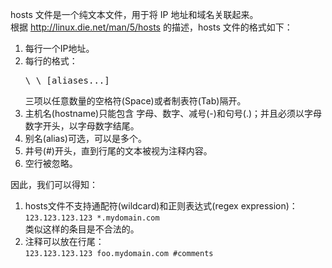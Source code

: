hosts 文件是一个纯文本文件，用于将 IP 地址和域名关联起来。  
根据 http://linux.die.net/man/5/hosts 的描述，hosts 文件的格式如下：

1. 每行一个IP地址。
2. 每行的格式：
   <pre>\<ip-address\> \<hostname\> [aliases...]</pre>
   三项以任意数量的空格符(Space)或者制表符(Tab)隔开。
3. 主机名(hostname)只能包含 字母、数字、减号(-)和句号(.)；并且必须以字母数字开头，以字母数字结尾。
4. 别名(alias)可选，可以是多个。
5. 井号(#)开头，直到行尾的文本被视为注释内容。
6. 空行被忽略。

因此，我们可以得知：

1. hosts文件不支持通配符(wildcard)和正则表达式(regex expression)：   
   `123.123.123.123 *.mydomain.com`  
   类似这样的条目是不合法的。
2. 注释可以放在行尾：  
   `123.123.123.123 foo.mydomain.com #comments`